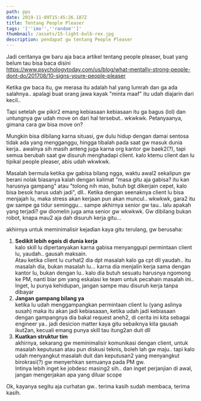 ```yaml
---
path: pps
date: 2019-11-09T15:45:26.187Z
title: Tentang People Pleaser
tags: '[''imo'',''random'']'
thumbnail: /assets/15-light-bulb-rex.jpg
description: pendapat gw tentang People Pleaser
---
```

Jadi ceritanya gw baru aja baca artikel tentang people pleaser, buat yang belum tau bisa baca disini\
<https://www.psychologytoday.com/us/blog/what-mentally-strong-people-dont-do/201708/10-signs-youre-people-pleaser>

Ketika gw baca itu, gw merasa itu adalah hal yang lumrah dan ga ada salahnya.. apalagi buat orang jawa kayak "minta maaf" itu udah diajarin dari kecil.. 

Tapi setelah gw pikir2 emang kebiasaan kebiasaan itu ga bagus (lol) dan untungnya gw udah move on dari hal tersebut.. wkwkwk. Petanyaanya, gimana cara gw bisa move on?

Mungkin bisa dibilang karna situasi, gw dulu hidup dengan damai sentosa tidak ada yang mengganggu, hingga tibalah pada saat gw masuk dunia kerja.. awalnya sih masih anteng juga karna org kantor gw baek2(?), tapi semua berubah saat gw disuruh menghadapi client. kalo ktemu client dan lu tipikal people pleaser, abis udah wkwkwk.

Masalah bermula ketika gw gabisa bilang ngga, waktu awal2 sekalipun gw berani nolak biasanya kalah dengan kalimat "masa gitu aja gabisa? itu kan harusnya gampang" atau "tolong nih mas, butuh bgt dikerjain cepet, kalo bisa besok harus udah jadi", dll.. Ketika dengan seenaknya client lu bisa menjajah lu, maka stress akan kerjaan pun akan muncul.. wkwkwk, gara2 itu gw sampe ga tidur seminggu... sampe akhirnya senior gw tau.. lalu apakah yang terjadi? gw diomelin juga ama senior gw wkwkwk. Gw dibilang bukan robot, knapa mau2 aja dah disuruh kerja gitu...

akhirnya untuk meminimalisir kejadian kaya gitu terulang, gw berusaha:



1. **Sedikit lebih egois di dunia kerja**\
   kalo skill lu dipertanyakan karna gabisa menyanggupi permintaan client lu, yaudah.. gausah maksain. \
   Atau ketika client lu curhat2 dia dpt masalah kalo ga cpt dll yaudah.. itu masalah dia, bukan masalah lu... karna dia menjalin kerja sama dengan kantor lu, bukan dengan lu.. kalo dia butuh sesuatu harusnya ngomong ke PM, nanti biar pm yang eskalasi ke team untuk pecahain masalah ini.. \
   Inget, lu punya kehidupan, jangan sampe mau disuruh kerja tanpa dibayar 
2. **Jangan gampang bilang ya**\
   ketika lu udah menggampangkan permintaan client lu (yang aslinya susah) maka itu akan jadi kebiasaaan, ketika udah jadi kebiasaan  dengan gampangnya dia bakal request aneh2, di cerita ini kita sebagai engineer ya.. jadi desicion matter kaya gitu sebaiknya kita gausah ikut2an, kecuali emang punya skill tau itung2an duit dll
3. **Kuatkan struktur tim**\
   akhirnya, sekarang gw meminimalisir komunikasi dengan client, untuk masalah keputusan atau pun diskusi teknis, boleh lah gw maju.. tapi kalo udah menyangkut masalah duit dan keputusan2 yang menyangkut birokrasi(?) gw menyerhkan semuanya pada PM gw.\
   Intinya lebih inget ke jobdesc masing2 sih.. dan inget perjanjian di awal, jangan mengerjakan apa yang diluar scope

Ok, kayanya segitu aja curhatan gw.. terima kasih sudah membaca, terima kasih.
